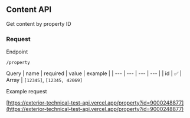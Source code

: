 ## Content API

Get content by property ID


### Request
Endpoint
```
/property
```

Query
| name | required | value | example |
| --- | --- | --- | --- |
| id | ✅ | Array<number> | `[12345]`, `[12345, 42069]`

Example request

[https://exterior-technical-test-api.vercel.app/property?id=9000248877](https://exterior-technical-test-api.vercel.app/property?id=9000248877)
